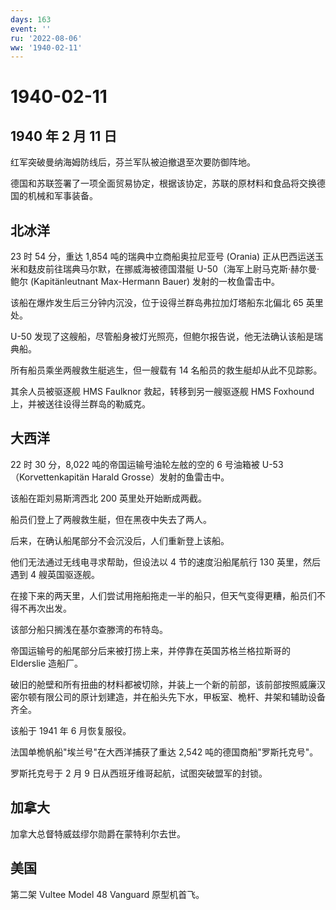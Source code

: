 ```yaml
---
days: 163
event: ''
ru: '2022-08-06'
ww: '1940-02-11'
---
```


# 1940-02-11

## 1940 年 2 月 11 日

红军突破曼纳海姆防线后，芬兰军队被迫撤退至次要防御阵地。

德国和苏联签署了一项全面贸易协定，根据该协定，苏联的原材料和食品将交换德国的机械和军事装备。

## 北冰洋

23 时 54 分，重达 1,854 吨的瑞典中立商船奥拉尼亚号 (Orania)
正从巴西运送玉米和麸皮前往瑞典马尔默，在挪威海被德国潜艇
U-50（海军上尉马克斯·赫尔曼·鲍尔 (Kapitänleutnant Max-Hermann Bauer)
发射的一枚鱼雷击中。

该船在爆炸发生后三分钟内沉没，位于设得兰群岛弗拉加灯塔船东北偏北 65
英里处。

U-50
发现了这艘船，尽管船身被灯光照亮，但鲍尔报告说，他无法确认该船是瑞典船。

所有船员乘坐两艘救生艇逃生，但一艘载有 14 名船员的救生艇却从此不见踪影。

其余人员被驱逐舰 HMS Faulknor 救起，转移到另一艘驱逐舰 HMS Foxhound
上，并被送往设得兰群岛的勒威克。

## 大西洋

22 时 30 分，8,022 吨的帝国运输号油轮左舷的空的 6 号油箱被
U-53（Korvettenkapitän Harald Grosse）发射的鱼雷击中。

该船在距刘易斯湾西北 200 英里处开始断成两截。

船员们登上了两艘救生艇，但在黑夜中失去了两人。

后来，在确认船尾部分不会沉没后，人们重新登上该船。

他们无法通过无线电寻求帮助，但设法以 4 节的速度沿船尾航行 130
英里，然后遇到 4 艘英国驱逐舰。

在接下来的两天里，人们尝试用拖船拖走一半的船只，但天气变得更糟，船员们不得不再次出发。

该部分船只搁浅在基尔查滕湾的布特岛。

帝国运输号的船尾部分后来被打捞上来，并停靠在英国苏格兰格拉斯哥的
Elderslie 造船厂。

破旧的舱壁和所有扭曲的材料都被切除，并装上一个新的前部，该前部按照威廉汉密尔顿有限公司的原计划建造，并在船头先下水，甲板室、桅杆、井架和辅助设备齐全。

该船于 1941 年 6 月恢复服役。

法国单桅帆船"埃兰号"在大西洋捕获了重达 2,542 吨的德国商船"罗斯托克号"。

罗斯托克号于 2 月 9 日从西班牙维哥起航，试图突破盟军的封锁。

## 加拿大

加拿大总督特威兹缪尔勋爵在蒙特利尔去世。

## 美国

第二架 Vultee Model 48 Vanguard 原型机首飞。